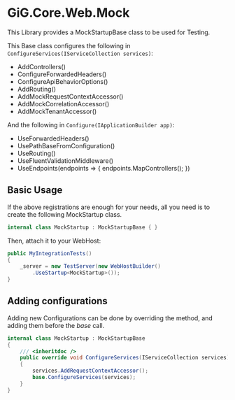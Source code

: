 # GiG.Core.Web.Mock

This Library provides a MockStartupBase class to be used for Testing.

This Base class configures the following in `ConfigureServices(IServiceCollection services)`:
 * AddControllers()
 * ConfigureForwardedHeaders()
 * ConfigureApiBehaviorOptions()
 * AddRouting()
 * AddMockRequestContextAccessor()
 * AddMockCorrelationAccessor()
 * AddMockTenantAccessor()

And the following in `Configure(IApplicationBuilder app)`:
 * UseForwardedHeaders()
 * UsePathBaseFromConfiguration()
 * UseRouting()
 * UseFluentValidationMiddleware()
 * UseEndpoints(endpoints => { endpoints.MapControllers(); })

## Basic Usage

If the above registrations are enough for your needs, all you need is to create the following MockStartup class.
```csharp
internal class MockStartup : MockStartupBase { }
```
Then, attach it to your WebHost:
```csharp
public MyIntegrationTests()
{
    _server = new TestServer(new WebHostBuilder()
        .UseStartup<MockStartup>());
}
```

## Adding configurations

Adding new Configurations can be done by overriding the method, and adding them before the _base_ call.

```csharp
internal class MockStartup : MockStartupBase
{
    /// <inheritdoc />
    public override void ConfigureServices(IServiceCollection services)
    {
        services.AddRequestContextAccessor();
        base.ConfigureServices(services);
    }
}
```